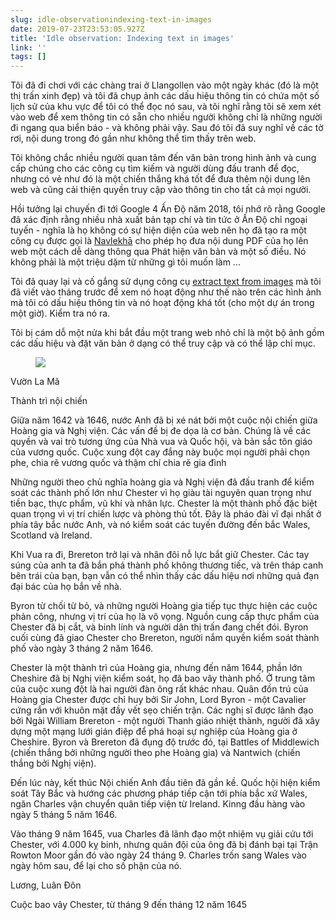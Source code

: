 ```yaml
---
slug: idle-observationindexing-text-in-images
date: 2019-07-23T23:53:05.927Z
title: 'Idle observation: Indexing text in images'
link: ''
tags: []
---
```


Tôi đã đi chơi với các chàng trai ở Llangollen vào một ngày khác (đó là một thị trấn xinh đẹp) và tôi đã chụp ảnh các dấu hiệu thông tin có chứa một số lịch sử của khu vực để tôi có thể đọc nó sau, và tôi nghĩ rằng tôi sẽ xem xét vào web để xem thông tin có sẵn cho nhiều người không chỉ là những người đi ngang qua biển báo - và không phải vậy. Sau đó tôi đã suy nghĩ về các tờ rơi, nội dung trong đó gần như không thể tìm thấy trên web.

Tôi không chắc nhiều người quan tâm đến văn bản trong hình ảnh và cung cấp chúng cho các công cụ tìm kiếm và người dùng đấu tranh để đọc, nhưng có vẻ như đó là một chiến thắng khá tốt để đưa thêm nội dung lên web và cũng cải thiện quyền truy cập vào thông tin cho tất cả mọi người.

Hồi tưởng lại chuyến đi tới Google 4 Ấn Độ năm 2018, tôi nhớ rõ rằng Google đã xác định rằng nhiều nhà xuất bản tạp chí và tin tức ở Ấn Độ chỉ ngoại tuyến - nghĩa là họ không có sự hiện diện của web nên họ đã tạo ra một công cụ được gọi là [Navlekh&#x0101;](https://navlekha.withgoogle.com/intl/en/#!/overview) cho phép họ đưa nội dung PDF của họ lên web một cách dễ dàng thông qua Phát hiện văn bản và một số điều. Nó không phải là một triệu dặm từ những gì tôi muốn làm ...

Tôi đã quay lại và cố gắng sử dụng công cụ [extract text from images](/extracting-text-from-an-imageexperiments-with-shape-detection/) mà tôi đã viết vào tháng trước để xem nó hoạt động như thế nào trên các hình ảnh mà tôi có dấu hiệu thông tin và nó hoạt động khá tốt (cho một dự án trong một giờ). Kiểm tra nó ra.

Tôi bị cám dỗ một nửa khi bắt đầu một trang web nhỏ chỉ là một bộ ảnh gồm các dấu hiệu và đặt văn bản ở dạng có thể truy cập và có thể lập chỉ mục.

<figure><img src="/images/2019-07-23-idle-observationindexing-text-in-images-0.jpeg"></figure>

Vườn La Mã

Thành trì nội chiến

Giữa năm 1642 và 1646, nước Anh đã bị xé nát bởi một cuộc nội chiến giữa Hoàng gia và Nghị viện. Các vấn đề bị đe dọa là cơ bản. Chúng là về các quyền và vai trò tương ứng của Nhà vua và Quốc hội, và bản sắc tôn giáo của vương quốc. Cuộc xung đột cay đắng này buộc mọi người phải chọn phe, chia rẽ vương quốc và thậm chí chia rẽ gia đình

Những người theo chủ nghĩa hoàng gia và Nghị viện đã đấu tranh để kiểm soát các thành phố lớn như Chester vì họ giàu tài nguyên quan trọng như tiền bạc, thực phẩm, vũ khí và nhân lực. Chester là một thành phố đặc biệt quan trọng vì vị trí chiến lược và phòng thủ tốt. Đây là pháo đài vĩ đại nhất ở phía tây bắc nước Anh, và nó kiểm soát các tuyến đường đến bắc Wales, Scotland và Ireland.

Khi Vua ra đi, Brereton trở lại và nhân đôi nỗ lực bắt giữ Chester. Các tay súng của anh ta đã bắn phá thành phố không thương tiếc, và trên tháp canh bên trái của bạn, bạn vẫn có thể nhìn thấy các dấu hiệu nơi những quả đạn đại bác của họ bắn về nhà.

Byron từ chối từ bỏ, và những người Hoàng gia tiếp tục thực hiện các cuộc phản công, nhưng vị trí của họ là vô vọng. Nguồn cung cấp thực phẩm của Chester đã bị cắt, và binh lính và người dân thị trấn đang chết đói. Byron cuối cùng đã giao Chester cho Brereton, người nắm quyền kiểm soát thành phố vào ngày 3 tháng 2 năm 1646.

Chester là một thành trì của Hoàng gia, nhưng đến năm 1644, phần lớn Cheshire đã bị Nghị viện kiểm soát, họ đã bao vây thành phố. Ở trung tâm của cuộc xung đột là hai người đàn ông rất khác nhau. Quân đồn trú của Hoàng gia Chester được chỉ huy bởi Sir John, Lord Byron - một Cavalier cứng rắn với khuôn mặt đầy vết sẹo chiến trận. Các nghị sĩ được lãnh đạo bởi Ngài William Brereton - một người Thanh giáo nhiệt thành, người đã xây dựng một mạng lưới gián điệp để phá hoại sự nghiệp của Hoàng gia ở Cheshire. Byron và Brereton đã đụng độ trước đó, tại Battles of Middlewich (chiến thắng bởi những người theo phe Hoàng gia) và Nantwich (chiến thắng bởi Nghị viện).

Đến lúc này, kết thúc Nội chiến Anh đầu tiên đã gần kề. Quốc hội hiện kiểm soát Tây Bắc và hướng các phương pháp tiếp cận tới phía bắc xứ Wales, ngăn Charles vận chuyển quân tiếp viện từ Ireland. Kinng đầu hàng vào ngày 5 tháng 5 năm 1646.

Vào tháng 9 năm 1645, vua Charles đã lãnh đạo một nhiệm vụ giải cứu tới Chester, với 4.000 kỵ binh, nhưng quân đội của ông đã bị đánh bại tại Trận Rowton Moor gần đó vào ngày 24 tháng 9. Charles trốn sang Wales vào ngày hôm sau, để lại cho số phận của nó.

Lương, Luân Đôn

Cuộc bao vây Chester, từ tháng 9 đến tháng 12 năm 1645

